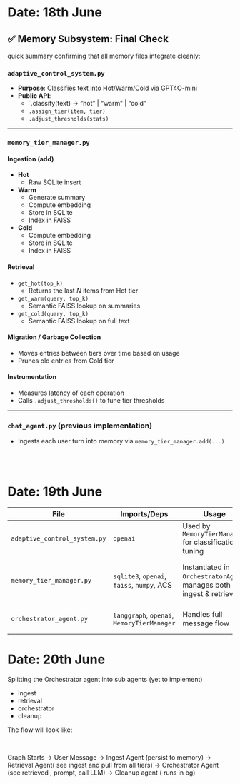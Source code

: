 # Date: 18th June

## ✅ Memory Subsystem: Final Check

quick summary confirming that all memory files integrate cleanly:

### `adaptive_control_system.py`

- **Purpose**: Classifies text into Hot/Warm/Cold via GPT4O-mini
- **Public API**:
  - `.classify(text) → “hot” | “warm” | “cold”
  - `.assign_tier(item, tier)`
  - `.adjust_thresholds(stats)`

---

### `memory_tier_manager.py`

#### Ingestion (add)

- **Hot**
  - Raw SQLite insert
- **Warm**
  - Generate summary
  - Compute embedding
  - Store in SQLite
  - Index in FAISS
- **Cold**
  - Compute embedding
  - Store in SQLite
  - Index in FAISS

#### Retrieval

- `get_hot(top_k)`
  - Returns the last _N_ items from Hot tier
- `get_warm(query, top_k)`
  - Semantic FAISS lookup on summaries
- `get_cold(query, top_k)`
  - Semantic FAISS lookup on full text

#### Migration / Garbage Collection

- Moves entries between tiers over time based on usage
- Prunes old entries from Cold tier

#### Instrumentation

- Measures latency of each operation
- Calls `.adjust_thresholds()` to tune tier thresholds

---

### `chat_agent.py` (previous implementation)

- Ingests each user turn into memory via `memory_tier_manager.add(...)`

<br><br>

# Date: 19th June

| File                         | Imports/Deps                               | Usage                                                                | Status                                                        |
| ---------------------------- | ------------------------------------------ | -------------------------------------------------------------------- | ------------------------------------------------------------- |
| `adaptive_control_system.py` | `openai`                                   | Used by `MemoryTierManager` for classification & tuning              | ✅ Self-contained                                             |
| `memory_tier_manager.py`     | `sqlite3`, `openai`, `faiss`, `numpy`, ACS | Instantiated in `OrchestratorAgent`; manages both ingest & retrieval | ✅ Tables, FAISS indices, and instrumentation wired correctly |
| `orchestrator_agent.py`      | `langgraph`, `openai`, `MemoryTierManager` | Handles full message flow                                            | ✅ Retrieval calls match manager API                          |

# Date: 20th June

Splitting the Orchestrator agent into sub agents (yet to implement)

- ingest
- retrieval
- orchestrator
- cleanup

The flow will look like:

<br>

Graph Starts -> User Message -> Ingest Agent (persist to memory) -> Retrieval Agent( see ingest and pull from all tiers) -> Orchestrator Agent (see retrieved , prompt, call LLM) -> Cleanup agent ( runs in bg)
